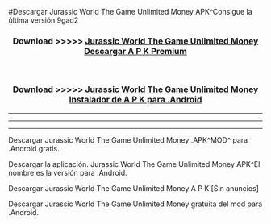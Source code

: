 #Descargar Jurassic World The Game Unlimited Money  APK^Consigue la última versión 9gad2



<div align="center">
<h3>Download >>>>> <a href="https://es-sites.web.app/?es= Jurassic World The Game Unlimited Money ">Jurassic World The Game Unlimited Money  Descargar A P K Premium</a></h3><br>

<h3>Download >>>>> <a href="https://es-sites.web.app/?es= Jurassic World The Game Unlimited Money ">Jurassic World The Game Unlimited Money  Instalador de A P K para .Android</a></h3>
</div>


----------------------------------------------------------

----------------------------------------------------------

----------------------------------------------------------

Descargar Jurassic World The Game Unlimited Money  .APK^MOD^ para .Android gratis.

Descargar la aplicación. Jurassic World The Game Unlimited Money  APK^El nombre es la versión para .Android.

Descargar Jurassic World The Game Unlimited Money  A P K [Sin anuncios]

Descargar Jurassic World The Game Unlimited Money  gratuita del mod para .Android.